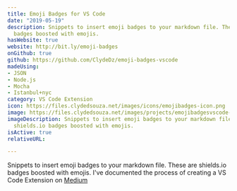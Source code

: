 ```yaml
---
title: Emoji Badges for VS Code
date: "2019-05-19"
description: Snippets to insert emoji badges to your markdown file. These are shields.io
  badges boosted with emojis.
hasWebsite: true
website: http://bit.ly/emoji-badges
onGithub: true
github: https://github.com/ClydeDz/emoji-badges-vscode
madeUsing:
- JSON
- Node.js
- Mocha
- Istanbul+nyc
category: VS Code Extension
icon: https://files.clydedsouza.net/images/icons/emojibadges-icon.png
image: https://files.clydedsouza.net/images/projects/emojibadgesvscode-siteteaser.png
imageDescription: Snippets to insert emoji badges to your markdown file. These are
  shields.io badges boosted with emojis.
isActive: true
relativeURL: 

---
```

 
Snippets to insert emoji badges to your markdown file. These are shields.io badges boosted with emojis. I've documented the process of creating a VS Code Extension on [Medium](http://bit.ly/cdz03)


